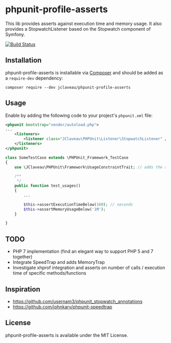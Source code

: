# phpunit-profile-asserts

This lib provides asserts against execution time and memory usage.
It also provides a StopwatchListener based on the Stopwatch component of Symfony.

[![Build Status](https://travis-ci.org/jclaveau/phpunit-profile-asserts.svg?branch=master)](https://travis-ci.org/jclaveau/phpunit-profile-asserts)

## Installation


phpunit-profile-asserts is installable via [Composer](http://getcomposer.org)
and should be added as a `require-dev` dependency:

    composer require --dev jclaveau/phpunit-profile-asserts

## Usage

Enable by adding the following code to your project's `phpunit.xml` file:

```xml
<phpunit bootstrap="vendor/autoload.php">
...
    <listeners>
        <listener class="JClaveau\PHPUnit\Listener\StopwatchListener" />
    </listeners>
</phpunit>
```

```php
class SomeTestCase extends \PHPUnit_Framework_TestCase
{
    use \JClaveau\PHPUnit\Framework\UsageConstraintTrait; // adds the asserts methods

    /**
     */
    public function test_usages()
    {
        ...

        $this->assertExecutionTimeBelow(100); // seconds
        $this->assertMemoryUsageBelow('1M');
    }

}
```

## TODO

+ PHP 7 implementation (find an elegant way to support PHP 5 and 7 together)
+ Integrate SpeedTrap and adds MemoryTrap
+ Investigate xhprof integration and asserts on number of calls / execution time of specific methods/functions

## Inspiration

+ https://github.com/usernam3/phpunit_stopwatch_annotations
+ https://github.com/johnkary/phpunit-speedtrap


## License

phpunit-profile-asserts is available under the MIT License.
